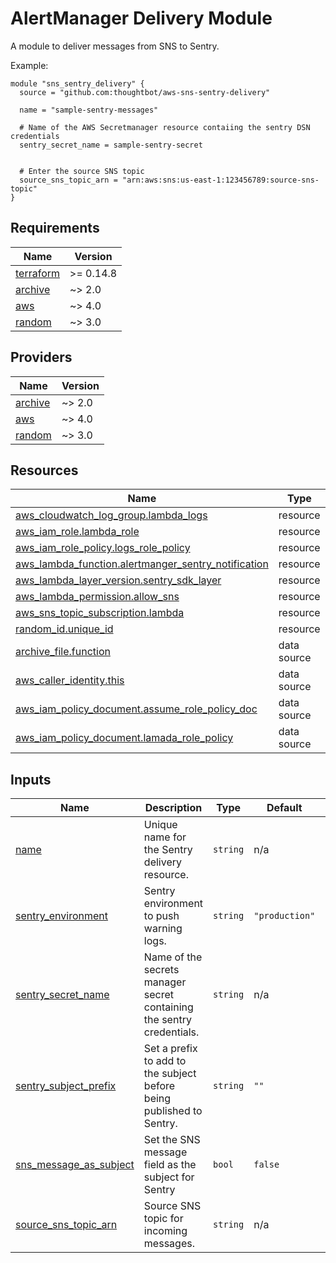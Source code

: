 # AlertManager Delivery Module

A module to deliver messages from SNS to Sentry.

Example:

```
module "sns_sentry_delivery" {
  source = "github.com:thoughtbot/aws-sns-sentry-delivery"
  
  name = "sample-sentry-messages"

  # Name of the AWS Secretmanager resource contaiing the sentry DSN credentials
  sentry_secret_name = sample-sentry-secret


  # Enter the source SNS topic
  source_sns_topic_arn = "arn:aws:sns:us-east-1:123456789:source-sns-topic"
}
```

<!-- BEGIN_TF_DOCS -->
## Requirements

| Name | Version |
|------|---------|
| <a name="requirement_terraform"></a> [terraform](#requirement\_terraform) | >= 0.14.8 |
| <a name="requirement_archive"></a> [archive](#requirement\_archive) | ~> 2.0 |
| <a name="requirement_aws"></a> [aws](#requirement\_aws) | ~> 4.0 |
| <a name="requirement_random"></a> [random](#requirement\_random) | ~> 3.0 |

## Providers

| Name | Version |
|------|---------|
| <a name="provider_archive"></a> [archive](#provider\_archive) | ~> 2.0 |
| <a name="provider_aws"></a> [aws](#provider\_aws) | ~> 4.0 |
| <a name="provider_random"></a> [random](#provider\_random) | ~> 3.0 |

## Resources

| Name | Type |
|------|------|
| [aws_cloudwatch_log_group.lambda_logs](https://registry.terraform.io/providers/hashicorp/aws/latest/docs/resources/cloudwatch_log_group) | resource |
| [aws_iam_role.lambda_role](https://registry.terraform.io/providers/hashicorp/aws/latest/docs/resources/iam_role) | resource |
| [aws_iam_role_policy.logs_role_policy](https://registry.terraform.io/providers/hashicorp/aws/latest/docs/resources/iam_role_policy) | resource |
| [aws_lambda_function.alertmanger_sentry_notification](https://registry.terraform.io/providers/hashicorp/aws/latest/docs/resources/lambda_function) | resource |
| [aws_lambda_layer_version.sentry_sdk_layer](https://registry.terraform.io/providers/hashicorp/aws/latest/docs/resources/lambda_layer_version) | resource |
| [aws_lambda_permission.allow_sns](https://registry.terraform.io/providers/hashicorp/aws/latest/docs/resources/lambda_permission) | resource |
| [aws_sns_topic_subscription.lambda](https://registry.terraform.io/providers/hashicorp/aws/latest/docs/resources/sns_topic_subscription) | resource |
| [random_id.unique_id](https://registry.terraform.io/providers/hashicorp/random/latest/docs/resources/id) | resource |
| [archive_file.function](https://registry.terraform.io/providers/hashicorp/archive/latest/docs/data-sources/file) | data source |
| [aws_caller_identity.this](https://registry.terraform.io/providers/hashicorp/aws/latest/docs/data-sources/caller_identity) | data source |
| [aws_iam_policy_document.assume_role_policy_doc](https://registry.terraform.io/providers/hashicorp/aws/latest/docs/data-sources/iam_policy_document) | data source |
| [aws_iam_policy_document.lamada_role_policy](https://registry.terraform.io/providers/hashicorp/aws/latest/docs/data-sources/iam_policy_document) | data source |

## Inputs

| Name | Description | Type | Default | Required |
|------|-------------|------|---------|:--------:|
| <a name="input_name"></a> [name](#input\_name) | Unique name for the Sentry delivery resource. | `string` | n/a | yes |
| <a name="input_sentry_environment"></a> [sentry\_environment](#input\_sentry\_environment) | Sentry environment to push warning logs. | `string` | `"production"` | no |
| <a name="input_sentry_secret_name"></a> [sentry\_secret\_name](#input\_sentry\_secret\_name) | Name of the secrets manager secret containing the sentry credentials. | `string` | n/a | yes |
| <a name="input_sentry_subject_prefix"></a> [sentry\_subject\_prefix](#input\_sentry\_subject\_prefix) | Set a prefix to add to the subject before being published to Sentry. | `string` | `""` | no |
| <a name="input_sns_message_as_subject"></a> [sns\_message\_as\_subject](#input\_sns\_message\_as\_subject) | Set the SNS message field as the subject for Sentry | `bool` | `false` | no |
| <a name="input_source_sns_topic_arn"></a> [source\_sns\_topic\_arn](#input\_source\_sns\_topic\_arn) | Source SNS topic for incoming messages. | `string` | n/a | yes |
<!-- END_TF_DOCS -->
